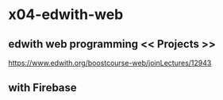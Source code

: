 # x04-edwith-web

## edwith web programming << Projects >>
https://www.edwith.org/boostcourse-web/joinLectures/12943

## with Firebase